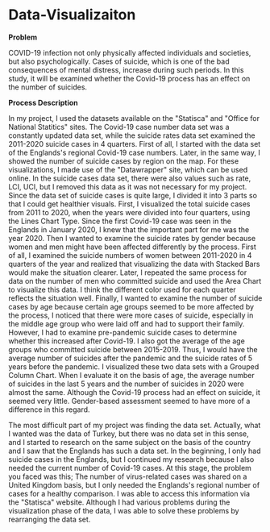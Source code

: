# Data-Visualizaiton
<B>Problem</B>

COVID-19 infection not only physically affected individuals and societies, but also psychologically. Cases of suicide, which is one of the bad consequences of mental distress, increase during such periods. In this study, it will be examined whether the Covid-19 process has an effect on the number of suicides.

<B>Process Description</B>

In my project, I used the datasets available on the "Statisca" and "Office for National Statitics" sites. The Covid-19 case number data set was a constantly updated data set, while the suicide rates data set examined the 2011-2020 suicide cases in 4 quarters. First of all, I started with the data set of the Englands's regional Covid-19 case numbers. Later, in the same way, I showed the number of suicide cases by region on the map. For these visualizations, I made use of the "Datawrapper" site, which can be used online. In the suicide cases data set, there were also values such as rate, LCI, UCI, but I removed this data as it was not necessary for my project. Since the data set of suicide cases is quite large, I divided it into 3 parts so that I could get healthier visuals. First, I visualized the total suicide cases from 2011 to 2020, when the years were divided into four quarters, using the Lines Chart Type. Since the first Covid-19 case was seen in the Englands in January 2020, I knew that the important part for me was the year 2020. Then I wanted to examine the suicide rates by gender because women and men might have been affected differently by the process. First of all, I examined the suicide numbers of women between 2011-2020 in 4 quarters of the year and realized that visualizing the data with Stacked Bars would make the situation clearer. Later, I repeated the same process for data on the number of men who committed suicide and used the Area Chart to visualize this data. I think the different color used for each quarter reflects the situation well. Finally, I wanted to examine the number of suicide cases by age because certain age groups seemed to be more affected by the process, I noticed that there were more cases of suicide, especially in the middle age group who were laid off and had to support their family. However, I had to examine pre-pandemic suicide cases to determine whether this increased after Covid-19. I also got the average of the age groups who committed suicide between 2015-2019. Thus, I would have the average number of suicides after the pandemic and the suicide rates of 5 years before the pandemic. I visualized these two data sets with a Grouped Column Chart. When I evaluate it on the basis of age, the average number of suicides in the last 5 years and the number of suicides in 2020 were almost the same. Although the Covid-19 process had an effect on suicide, it seemed very little. Gender-based assessment seemed to have more of a difference in this regard.<br />

The most difficult part of my project was finding the data set. Actually, what I wanted was the data of Turkey, but there was no data set in this sense, and I started to research on the same subject on the basis of the country and I saw that the Englands has such a data set. In the beginning, I only had suicide cases in the Englands, but I continued my research because I also needed the current number of Covid-19 cases. At this stage, the problem you faced was this; The number of virus-related cases was shared on a United Kingdom basis, but I only needed the Englands's regional number of cases for a healthy comparison. I was able to access this information via the "Statisca" website. Although I had various problems during the visualization phase of the data, I was able to solve these problems by rearranging the data set.
